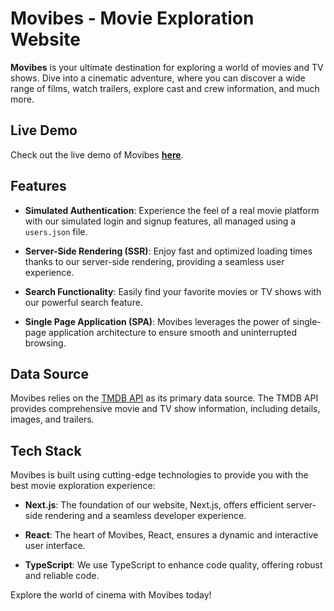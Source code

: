 # Movibes - Movie Exploration Website

**Movibes** is your ultimate destination for exploring a world of movies and TV shows. Dive into a cinematic adventure, where you can discover a wide range of films, watch trailers, explore cast and crew information, and much more.

## Live Demo

Check out the live demo of Movibes **[here](https://movibes-mw.vercel.app)**.

## Features

- **Simulated Authentication**: Experience the feel of a real movie platform with our simulated login and signup features, all managed using a `users.json` file.

- **Server-Side Rendering (SSR)**: Enjoy fast and optimized loading times thanks to our server-side rendering, providing a seamless user experience.

- **Search Functionality**: Easily find your favorite movies or TV shows with our powerful search feature.

- **Single Page Application (SPA)**: Movibes leverages the power of single-page application architecture to ensure smooth and uninterrupted browsing.

## Data Source

Movibes relies on the [TMDB API](https://www.themoviedb.org/documentation/api) as its primary data source. The TMDB API provides comprehensive movie and TV show information, including details, images, and trailers.

## Tech Stack

Movibes is built using cutting-edge technologies to provide you with the best movie exploration experience:

- **Next.js**: The foundation of our website, Next.js, offers efficient server-side rendering and a seamless developer experience.

- **React**: The heart of Movibes, React, ensures a dynamic and interactive user interface.

- **TypeScript**: We use TypeScript to enhance code quality, offering robust and reliable code.

Explore the world of cinema with Movibes today!
